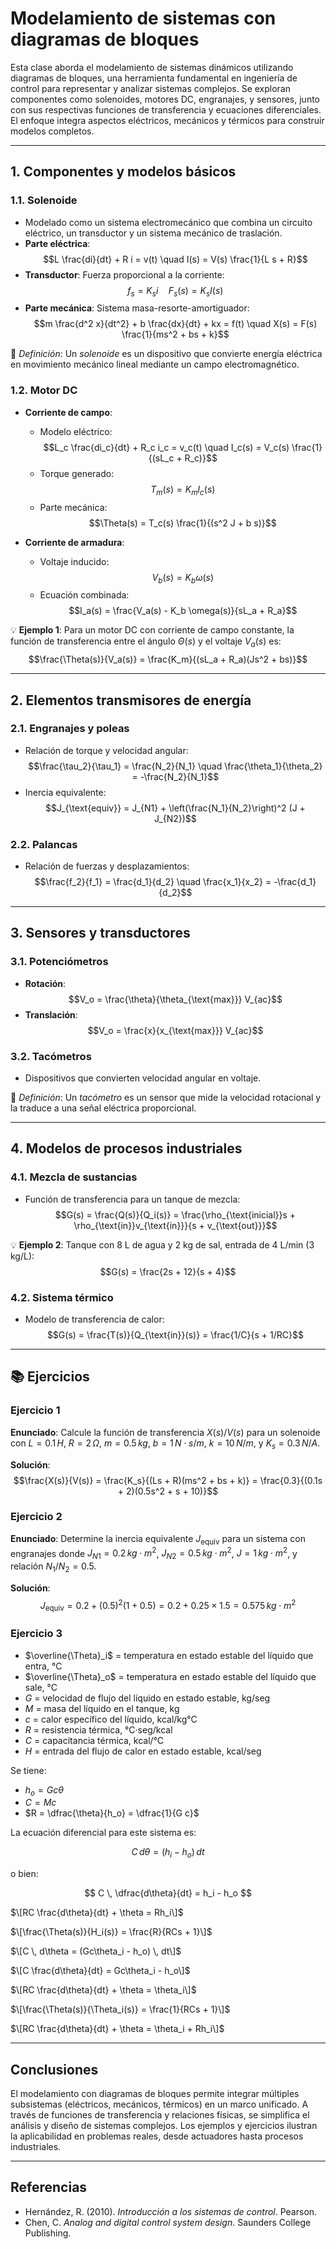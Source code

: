 # Modelamiento de sistemas con diagramas de bloques

Esta clase aborda el modelamiento de sistemas dinámicos utilizando diagramas de bloques, una herramienta fundamental en ingeniería de control para representar y analizar sistemas complejos. Se exploran componentes como solenoides, motores DC, engranajes, y sensores, junto con sus respectivas funciones de transferencia y ecuaciones diferenciales. El enfoque integra aspectos eléctricos, mecánicos y térmicos para construir modelos completos.

---

## 1. Componentes y modelos básicos

### 1.1. Solenoide
- Modelado como un sistema electromecánico que combina un circuito eléctrico, un transductor y un sistema mecánico de traslación.
- **Parte eléctrica**:  
  $$L \frac{di}{dt} + R i = v(t) \quad I(s) = V(s) \frac{1}{L s + R}$$  
- **Transductor**: Fuerza proporcional a la corriente:  
  $$f_s = K_s i \quad F_s(s) = K_s I(s)$$  
- **Parte mecánica**: Sistema masa-resorte-amortiguador:  
  $$m \frac{d^2 x}{dt^2} + b \frac{dx}{dt} + kx = f(t) \quad X(s) = F(s) \frac{1}{ms^2 + bs + k}$$  

🔑 *Definición*: Un *solenoide* es un dispositivo que convierte energía eléctrica en movimiento mecánico lineal mediante un campo electromagnético.

### 1.2. Motor DC
- **Corriente de campo**:  
  - Modelo eléctrico:  
    $$L_c \frac{di_c}{dt} + R_c i_c = v_c(t) \quad I_c(s) = V_c(s) \frac{1}{(sL_c + R_c)}$$  
  - Torque generado:  
    $$T_m(s) = K_m I_c(s)$$  
  - Parte mecánica:  
    $$\Theta(s) = T_c(s) \frac{1}{(s^2 J + b s)}$$  

- **Corriente de armadura**:  
  - Voltaje inducido:  
    $$V_b(s) = K_b \omega(s)$$  
  - Ecuación combinada:  
    $$I_a(s) = \frac{V_a(s) - K_b \omega(s)}{sL_a + R_a}$$  

💡 **Ejemplo 1**: Para un motor DC con corriente de campo constante, la función de transferencia entre el ángulo $\Theta(s)$ y el voltaje $V_a(s)$ es:  
$$\frac{\Theta(s)}{V_a(s)} = \frac{K_m}{(sL_a + R_a)(Js^2 + bs)}$$  

---

## 2. Elementos transmisores de energía

### 2.1. Engranajes y poleas
- Relación de torque y velocidad angular:  
  $$\frac{\tau_2}{\tau_1} = \frac{N_2}{N_1} \quad \frac{\theta_1}{\theta_2} = -\frac{N_2}{N_1}$$  
- Inercia equivalente:  
  $$J_{\text{equiv}} = J_{N1} + \left(\frac{N_1}{N_2}\right)^2 (J + J_{N2})$$  

### 2.2. Palancas
- Relación de fuerzas y desplazamientos:  
  $$\frac{f_2}{f_1} = \frac{d_1}{d_2} \quad \frac{x_1}{x_2} = -\frac{d_1}{d_2}$$  

---

## 3. Sensores y transductores

### 3.1. Potenciómetros
- **Rotación**:  
  $$V_o = \frac{\theta}{\theta_{\text{max}}} V_{ac}$$  
- **Translación**:  
  $$V_o = \frac{x}{x_{\text{max}}} V_{ac}$$  

### 3.2. Tacómetros
- Dispositivos que convierten velocidad angular en voltaje.  

🔑 *Definición*: Un *tacómetro* es un sensor que mide la velocidad rotacional y la traduce a una señal eléctrica proporcional.

---

## 4. Modelos de procesos industriales

### 4.1. Mezcla de sustancias
- Función de transferencia para un tanque de mezcla:  
  $$G(s) = \frac{Q(s)}{Q_i(s)} = \frac{\rho_{\text{inicial}}s + \rho_{\text{in}}v_{\text{in}}}{s + v_{\text{out}}}$$  

💡 **Ejemplo 2**: Tanque con 8 L de agua y 2 kg de sal, entrada de 4 L/min (3 kg/L):  
$$G(s) = \frac{2s + 12}{s + 4}$$  

### 4.2. Sistema térmico
- Modelo de transferencia de calor:  
  $$G(s) = \frac{T(s)}{Q_{\text{in}}(s)} = \frac{1/C}{s + 1/RC}$$  

---

## 📚 Ejercicios

### Ejercicio 1
**Enunciado**: Calcule la función de transferencia $X(s)/V(s)$ para un solenoide con $L = 0.1\,H$, $R = 2\,\Omega$, $m = 0.5\,kg$, $b = 1\,N\cdot s/m$, $k = 10\,N/m$, y $K_s = 0.3\,N/A$.  

**Solución**:  
$$\frac{X(s)}{V(s)} = \frac{K_s}{(Ls + R)(ms^2 + bs + k)} = \frac{0.3}{(0.1s + 2)(0.5s^2 + s + 10)}$$  

### Ejercicio 2
**Enunciado**: Determine la inercia equivalente $J_{\text{equiv}}$ para un sistema con engranajes donde $J_{N1} = 0.2\,kg\cdot m^2$, $J_{N2} = 0.5\,kg\cdot m^2$, $J = 1\,kg\cdot m^2$, y relación $N_1/N_2 = 0.5$.  

**Solución**:  
$$J_{\text{equiv}} = 0.2 + (0.5)^2 (1 + 0.5) = 0.2 + 0.25 \times 1.5 = 0.575\,kg\cdot m^2$$

###  Ejercicio 3
- $\overline{\Theta}_i$ = temperatura en estado estable del líquido que entra, °C  
- $\overline{\Theta}_o$ = temperatura en estado estable del líquido que sale, °C  
- $G$ = velocidad de flujo del líquido en estado estable, kg/seg  
- $M$ = masa del líquido en el tanque, kg  
- $c$ = calor específico del líquido, kcal/kg°C  
- $R$ = resistencia térmica, °C·seg/kcal  
- $C$ = capacitancia térmica, kcal/°C  
- $H$ = entrada del flujo de calor en estado estable, kcal/seg


Se tiene:

- $h_o = G c \theta$
- $C = M c$
- $R = \dfrac{\theta}{h_o} = \dfrac{1}{G c}$

La ecuación diferencial para este sistema es:

$$
C \, d\theta = (h_i - h_o) \, dt
$$

o bien:

$$
C \, \dfrac{d\theta}{dt} = h_i - h_o
$$

$\[RC \frac{d\theta}{dt} + \theta = Rh_i\]$

$\[\frac{\Theta(s)}{H_i(s)} = \frac{R}{RCs + 1}\]$

$\[C \, d\theta = (Gc\theta_i - h_o) \, dt\]$

$\[C \frac{d\theta}{dt} = Gc\theta_i - h_o\]$

$\[RC \frac{d\theta}{dt} + \theta = \theta_i\]$

$\[\frac{\Theta(s)}{\Theta_i(s)} = \frac{1}{RCs + 1}\]$

$\[RC \frac{d\theta}{dt} + \theta = \theta_i + Rh_i\]$


---

## Conclusiones
El modelamiento con diagramas de bloques permite integrar múltiples subsistemas (eléctricos, mecánicos, térmicos) en un marco unificado. A través de funciones de transferencia y relaciones físicas, se simplifica el análisis y diseño de sistemas complejos. Los ejemplos y ejercicios ilustran la aplicabilidad en problemas reales, desde actuadores hasta procesos industriales.

---

## Referencias
- Hernández, R. (2010). *Introducción a los sistemas de control*. Pearson.  
- Chen, C. *Analog and digital control system design*. Saunders College Publishing.  
